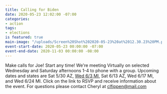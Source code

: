 ```yaml
---
title: Calling for Biden
date: 2020-05-23 12:02:00 -07:00
categories:
- action
tags:
- elections
is featured: true
main-image: "/uploads/Screen%20Shot%202020-05-23%20at%2012.30.23%20PM.png"
event-start-date: 2020-05-23 00:00:00 -07:00
event-end-date: 2020-11-03 00:00:00 -08:00
---
```


Make calls for Joe! Start any time!
We're meeting Virtually on selected Wednesday and Saturday afternoons 1-4 to phone with a group.  Upcoming dates and states are Sat 5/30 AZ, [Wed 6/3 MI](https://docs.google.com/forms/d/e/1FAIpQLSeUwuE0OvKtTBhZAqfu-V-1ts2gSOX6PKMJSmx7XZrYBrI-dA/viewform), Sat 6/13 AZ, Wed 6/17 MI, and Wed 6/24 MI. Click on the link to RSVP and receive information about the event. For questions please contact Cheryl at clfippen@mail.com
